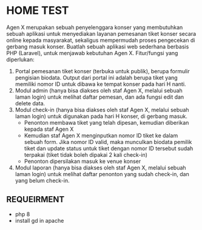 # HOME TEST
Agen X merupakan sebuah penyelenggara konser yang membutuhkan sebuah aplikasi untuk
menyediakan layanan pemesanan tiket konser secara online kepada masyarakat, sekaligus
mempermudah proses pengecekan di gerbang masuk konser.
Buatlah sebuah aplikasi web sederhana berbasis PHP (Laravel), untuk menjawab kebutuhan
Agen X.
Fitur/fungsi yang diperlukan:
1. Portal pemesanan tiket konser (terbuka untuk publik), berupa formulir pengisian
biodata. Output dari portal ini adalah berupa tiket yang memiliki nomor ID untuk dibawa
ke tempat konser pada hari H nanti.
2. Modul admin (hanya bisa diakses oleh staf Agen X, melalui sebuah laman login) untuk
melihat daftar pemesan, dan ada fungsi edit dan delete data.
3. Modul check-in (hanya bisa diakses oleh staf Agen X, melalui sebuah laman login)
untuk digunakan pada hari H konser, di gerbang masuk.
    - Penonton membawa tiket yang telah dipesan, kemudian diberikan kepada staf
    Agen X
    - Kemudian staf Agen X menginputkan nomor ID tiket ke dalam sebuah form. Jika
    nomor ID valid, maka munculkan biodata pemilik tiket dan update status untuk
    tiket dengan nomor ID tersebut sudah terpakai (tiket tidak boleh dipakai 2 kali
    check-in)
    - Penonton dipersilakan masuk ke venue konser
4. Modul laporan (hanya bisa diakses oleh staf Agen X, melalui sebuah laman login) untuk
melihat daftar penonton yang sudah check-in, dan yang belum check-in.

## REQUEIRMENT
- php 8
- install gd in apache

